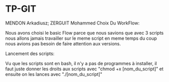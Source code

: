 # TP-GIT
MENDON Arkadiusz; ZERGUIT Mohammed
Choix Du WorkFlow:

Nous avons choisi le basic Flow parce que nous savions que avec 3 scripts nous allons jamais travailler sur le meme script en meme temps du coup nous avions pas besoin de faire attention aux versions.

Lancement des scripts:

Vu que les scripts sont en bash, il n'y a pas de programmes à installer, il faut juste donner les droits aux scripts avec "chmod +x [nom_du_script]" et ensuite on les lances avec "./[nom_du_script]"


